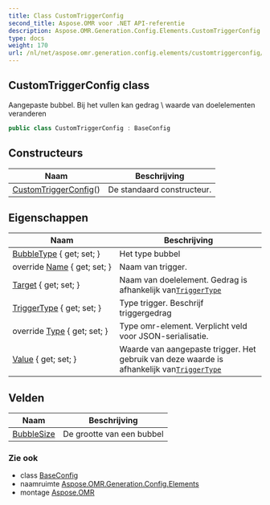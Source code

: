 ```yaml
---
title: Class CustomTriggerConfig
second_title: Aspose.OMR voor .NET API-referentie
description: Aspose.OMR.Generation.Config.Elements.CustomTriggerConfig klas. Aangepaste bubbel. Bij het vullen kan gedrag  waarde van doelelementen veranderen
type: docs
weight: 170
url: /nl/net/aspose.omr.generation.config.elements/customtriggerconfig/
---
```

## CustomTriggerConfig class

Aangepaste bubbel. Bij het vullen kan gedrag \ waarde van doelelementen veranderen

```csharp
public class CustomTriggerConfig : BaseConfig
```

## Constructeurs

| Naam | Beschrijving |
| --- | --- |
| [CustomTriggerConfig](customtriggerconfig/)() | De standaard constructeur. |

## Eigenschappen

| Naam | Beschrijving |
| --- | --- |
| [BubbleType](../../aspose.omr.generation.config.elements/customtriggerconfig/bubbletype/) { get; set; } | Het type bubbel |
| override [Name](../../aspose.omr.generation.config.elements/customtriggerconfig/name/) { get; set; } | Naam van trigger. |
| [Target](../../aspose.omr.generation.config.elements/customtriggerconfig/target/) { get; set; } | Naam van doelelement. Gedrag is afhankelijk van[`TriggerType`](./triggertype/) |
| [TriggerType](../../aspose.omr.generation.config.elements/customtriggerconfig/triggertype/) { get; set; } | Type trigger. Beschrijf triggergedrag |
| override [Type](../../aspose.omr.generation.config.elements/customtriggerconfig/type/) { get; set; } | Type omr-element. Verplicht veld voor JSON-serialisatie. |
| [Value](../../aspose.omr.generation.config.elements/customtriggerconfig/value/) { get; set; } | Waarde van aangepaste trigger. Het gebruik van deze waarde is afhankelijk van[`TriggerType`](./triggertype/) |

## Velden

| Naam | Beschrijving |
| --- | --- |
| [BubbleSize](../../aspose.omr.generation.config.elements/customtriggerconfig/bubblesize/) | De grootte van een bubbel |

### Zie ook

* class [BaseConfig](../../aspose.omr.generation.config/baseconfig/)
* naamruimte [Aspose.OMR.Generation.Config.Elements](../../aspose.omr.generation.config.elements/)
* montage [Aspose.OMR](../../)


